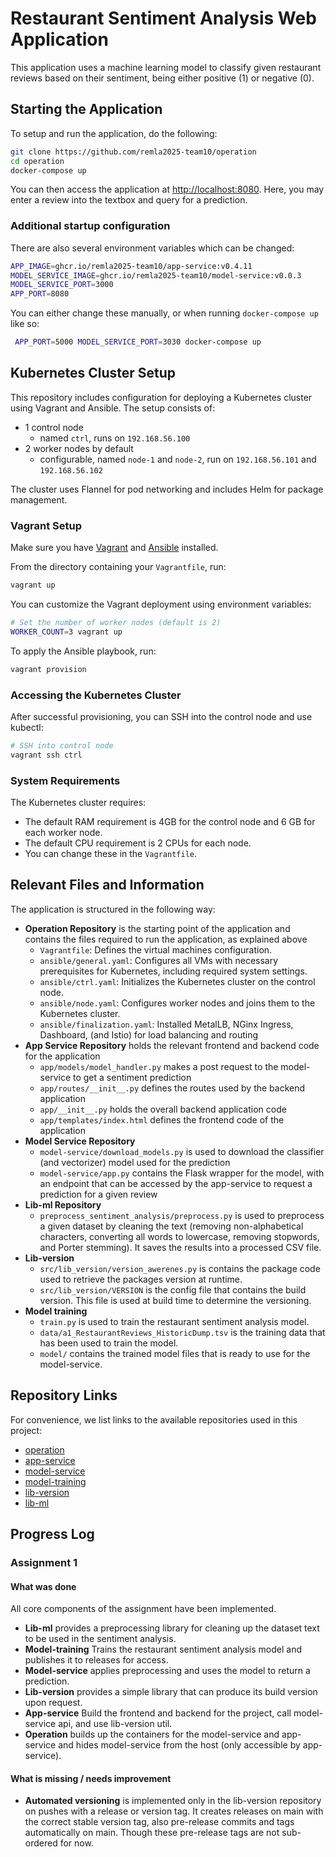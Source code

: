 # Restaurant Sentiment Analysis Web Application

This application uses a machine learning model to classify given restaurant reviews based on their sentiment, being either positive (1) or negative (0).

## Starting the Application
To setup and run the application, do the following:
```bash
git clone https://github.com/remla2025-team10/operation
cd operation
docker-compose up
```

You can then access the application at [http://localhost:8080](http://localhost:8080). Here, you may enter a review into the textbox and query for a prediction.


### Additional startup configuration
There are also several environment variables which can be changed:
```bash
APP_IMAGE=ghcr.io/remla2025-team10/app-service:v0.4.11
MODEL_SERVICE_IMAGE=ghcr.io/remla2025-team10/model-service:v0.0.3
MODEL_SERVICE_PORT=3000
APP_PORT=8080
```

You can either change these manually, or when running `docker-compose up` like so:
```bash
 APP_PORT=5000 MODEL_SERVICE_PORT=3030 docker-compose up
```

## Kubernetes Cluster Setup

This repository includes configuration for deploying a Kubernetes cluster using Vagrant and Ansible. The setup consists of:
- 1 control node 
    - named `ctrl`, runs on `192.168.56.100`
- 2 worker nodes by default 
    - configurable, named `node-1` and `node-2`, run on `192.168.56.101` and `192.168.56.102`

The cluster uses Flannel for pod networking and includes Helm for package management.

### Vagrant Setup

Make sure you have [Vagrant](https://www.vagrantup.com/) and [Ansible](https://www.ansible.com/) installed.

From the directory containing your `Vagrantfile`, run:
```bash
vagrant up
```

You can customize the Vagrant deployment using environment variables:

```bash
# Set the number of worker nodes (default is 2)
WORKER_COUNT=3 vagrant up
```

To apply the Ansible playbook, run:
```bash
vagrant provision
```

### Accessing the Kubernetes Cluster

After successful provisioning, you can SSH into the control node and use kubectl:

```bash
# SSH into control node
vagrant ssh ctrl
```

### System Requirements

The Kubernetes cluster requires:
- The default RAM requirement is 4GB for the control node and 6 GB for each worker node.
- The default CPU requirement is 2 CPUs for each node. 
- You can change these in the `Vagrantfile`.


## Relevant Files and Information
The application is structured in the following way:
- **Operation Repository** is the starting point of the application and contains the files required to run the application, as explained above
    - `Vagrantfile`: Defines the virtual machines configuration.
    - `ansible/general.yaml`: Configures all VMs with necessary prerequisites for Kubernetes, including required system settings.
    - `ansible/ctrl.yaml`: Initializes the Kubernetes cluster on the control node.
    - `ansible/node.yaml`: Configures worker nodes and joins them to the Kubernetes cluster.
    - `ansible/finalization.yaml`: Installed MetalLB, NGinx Ingress, Dashboard, (and Istio) for load balancing and routing
- **App Service Repository** holds the relevant frontend and backend code for the application
    - `app/models/model_handler.py` makes a post request to the model-service to get a sentiment prediction
    - `app/routes/__init__.py` defines the routes used by the backend application
    - `app/__init__.py` holds the overall backend application code
    - `app/templates/index.html` defines the frontend code of the application
- **Model Service Repository**
    - `model-service/download_models.py` is used to download the classifier (and vectorizer) model used for the prediction
    - `model-service/app.py` contains the Flask wrapper for the model, with an endpoint that can be accessed by the app-service to request a prediction for a given review
- **Lib-ml Repository**
    - `preprocess_sentiment_analysis/preprocess.py` is used to preprocess a given dataset by cleaning the text (removing non-alphabetical characters, converting all words to lowercase, removing stopwords, and Porter stemming). It saves the results into a processed CSV file.
- **Lib-version**
    - `src/lib_version/version_awerenes.py` is contains the package code used to retrieve the packages version at runtime.
    - `src/lib_version/VERSION` is the config file that contains the build version. This file is used at build time to determine the versioning.
- **Model training**
    - `train.py` is used to train the restaurant sentiment analysis model.
    - `data/a1_RestaurantReviews_HistoricDump.tsv` is the training data that has been used to train the model.
    - `model/` contains the trained model files that is ready to use for the model-service.

## Repository Links
For convenience, we list links to the available repositories used in this project:
- [operation](https://github.com/remla2025-team10/operation)
- [app-service](https://github.com/remla2025-team10/app-service)
- [model-service](https://github.com/remla2025-team10/model-service)
- [model-training](https://github.com/remla2025-team10/model-training)
- [lib-version](https://github.com/remla2025-team10/lib-version)
- [lib-ml](https://github.com/remla2025-team10/lib-ml)

## Progress Log
### Assignment 1
#### What was done
All core components of the assignment have been implemented. 

- **Lib-ml** provides a preprocessing library for cleaning up the dataset text to be used in the sentiment analysis. 
- **Model-training** Trains the restaurant sentiment analysis model and publishes it to releases for access.
- **Model-service** applies preprocessing and uses the model to return a prediction.
- **Lib-version** provides a simple library that can produce its build version upon request.
- **App-service** Build the frontend and backend for the project, call model-service api, and use lib-version util. 
- **Operation** builds up the containers for the model-service and app-service and hides model-service from the host (only accessible by app-service).

#### What is missing / needs improvement
- **Automated versioning** is implemented only in the lib-version repository on pushes with a release or version tag. It creates releases on main with the correct stable version tag, also pre-release commits and tags automatically on main. Though these pre-release tags are not sub-ordered for now.
